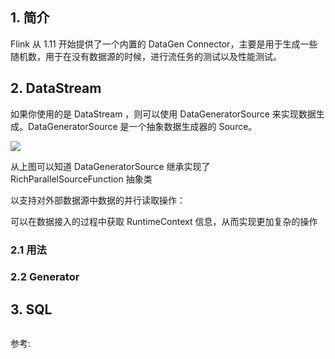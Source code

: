 
## 1. 简介

Flink 从 1.11 开始提供了一个内置的 DataGen Connector，主要是用于生成一些随机数，用于在没有数据源的时候，进行流任务的测试以及性能测试。

## 2. DataStream

如果你使用的是 DataStream ，则可以使用 DataGeneratorSource 来实现数据生成。DataGeneratorSource 是一个抽象数据生成器的 Source。

![](1)

从上图可以知道 DataGeneratorSource 继承实现了 RichParallelSourceFunction 抽象类

以支持对外部数据源中数据的并行读取操作：

可以在数据接入的过程中获取 RuntimeContext 信息，从而实现更加复杂的操作


### 2.1 用法

### 2.2 Generator



## 3. SQL

```sql

```




参考:
